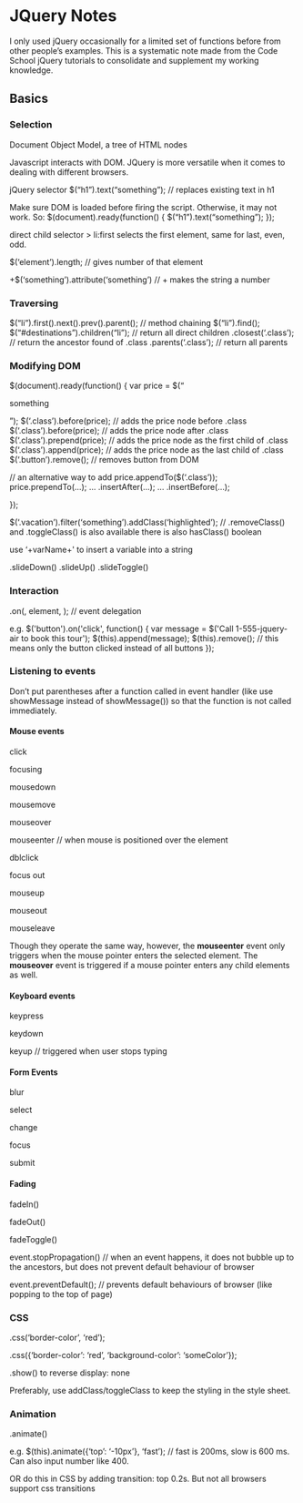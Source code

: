 # JQuery Notes

I only used jQuery occasionally for a limited set of functions before from other people’s examples. This is a systematic note made from the Code School jQuery tutorials to consolidate and supplement my working knowledge.

## Basics

### Selection
Document Object Model, a tree of HTML nodes

Javascript interacts with DOM. JQuery is more versatile when it comes to dealing with different browsers.

jQuery selector
$(“h1”).text(“something”); // replaces existing text in h1

Make sure DOM is loaded before firing the script. Otherwise, it may not work. So:
$(document).ready(function() {
	$(“h1”).text(“something”);
});

direct child selector >
li:first selects the first element, same for last, even, odd.

$(‘element’).length; // gives number of that element

+$(‘something’).attribute(‘something’) // + makes the string a number

### Traversing
$(“li”).first().next().prev().parent(); // method chaining
$(“li”).find();
$(“#destinations”).children(“li”); // return all direct children
.closest(‘.class’); // return the ancestor found of .class
.parents(‘.class’); // return all parents

### Modifying DOM

$(document).ready(function() {
	var price = $(“<p>something</p>”);
	$(‘.class’).before(price); // adds the price node before .class
	$(‘.class’).before(price); // adds the price node after .class
	$(‘.class’).prepend(price); // adds the price node as the first child of .class
	$(‘.class’).append(price); // adds the price node as the last child of .class
	$(‘.button’).remove(); // removes button from DOM
 	
// an alternative way to add
price.appendTo($(‘.class’));
price.prependTo(…);
… .insertAfter(…);
… .insertBefore(…);

});

$(‘.vacation’).filter(‘something’).addClass(‘highlighted’); // .removeClass() and .toggleClass() is also available
there is also hasClass() boolean

use ‘+varName+' to insert a variable into a string

.slideDown()
.slideUp()
.slideToggle()

### Interaction

.on(<event>, element, <event handler>); // event delegation

e.g. 
$('button').on('click', function() {
  var message = $('<span>Call 1-555-jquery-air to book this tour</span>');
  $(this).append(message); 
  $(this).remove(); // this means only the button clicked instead of all buttons
});

### Listening to events

Don’t put parentheses after a function called in event handler (like use showMessage instead of showMessage()) so that the function is not called immediately.


#### Mouse events
click 

focusing

mousedown 

mousemove 

mouseover 

mouseenter // when mouse is positioned over the element 

dblclick 

focus out 

mouseup 

mouseout 

mouseleave 

Though they operate the same way, however, the **mouseenter** event only triggers when the mouse pointer enters the selected element. The **mouseover** event is triggered if a mouse pointer enters any child elements as well.

#### Keyboard events
keypress

keydown

keyup // triggered when user stops typing

#### Form Events
blur

select

change

focus

submit

#### Fading
fadeIn()

fadeOut()

fadeToggle()

event.stopPropagation() // when an event happens, it does not bubble up to the ancestors, but does not prevent default behaviour of browser

event.preventDefault(); // prevents default behaviours of browser (like popping to the top of page)

### CSS

.css(‘border-color’, ‘red’);

.css({‘border-color’: ‘red’, 
	‘background-color’: ‘someColor’});
	
.show() to reverse display: none
 
Preferably, use addClass/toggleClass to keep the styling in the style sheet.

### Animation

.animate(<object>)

e.g. $(this).animate({‘top’: ‘-10px’}, ‘fast’); // fast is 200ms, slow is 600 ms. Can also input number like 400.

OR do this in CSS by adding transition: top 0.2s. But not all browsers support css transitions









